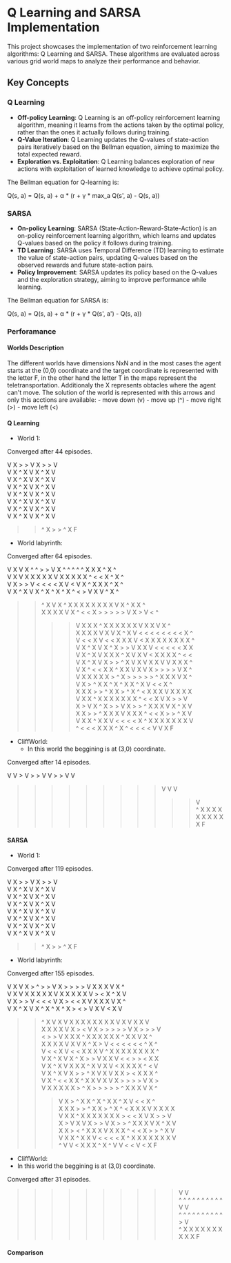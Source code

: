 # Q Learning and SARSA Implementation
This project showcases the implementation of two reinforcement learning algorithms: Q Learning and SARSA. These algorithms are evaluated across various grid world maps to analyze their performance and behavior.

## Key Concepts
### Q Learning
- **Off-policy Learning**: Q Learning is an off-policy reinforcement learning algorithm, meaning it learns from the actions taken by the optimal policy, rather than the ones it actually follows during training.
- **Q-Value Iteration**: Q Learning updates the Q-values of state-action pairs iteratively based on the Bellman equation, aiming to maximize the total expected reward.
- **Exploration vs. Exploitation**: Q Learning balances exploration of new actions with exploitation of learned knowledge to achieve optimal policy.

The Bellman equation for Q-learning is:

Q(s, a) = Q(s, a) + α * (r + γ * max_a Q(s', a) - Q(s, a))

### SARSA
- **On-policy Learning**: SARSA (State-Action-Reward-State-Action) is an on-policy reinforcement learning algorithm, which learns and updates Q-values based on the policy it follows during training.
- **TD Learning**: SARSA uses Temporal Difference (TD) learning to estimate the value of state-action pairs, updating Q-values based on the observed rewards and future state-action pairs.
- **Policy Improvement**: SARSA updates its policy based on the Q-values and the exploration strategy, aiming to improve performance while learning.

The Bellman equation for SARSA is:

Q(s, a) = Q(s, a) + α * (r + γ * Q(s', a') - Q(s, a))

### Perforamance

#### Worlds Description

The different worlds have dimensions NxN and in the most cases the agent starts at the (0,0) coordinate and the target coordinate is represented with the letter F, in the other hand the letter T in the maps represent the teletransportation. Additionaly the X represents obtacles where the agent can't move. 
The solution of the world is represented with this arrows and only this acctions are available:
    - move down (v)
    - move up (^)
    - move right (>)
    - move left (<)

#### Q Learning
- World 1:

Converged after 44 episodes.

 V  X  >  >  V  X  >  >  V <br>
 V  X  ^  X  V  X  ^  X  V <br>
 V  X  ^  X  V  X  ^  X  V <br>
 V  X  ^  X  V  X  ^  X  V <br>
 V  X  ^  X  V  X  ^  X  V <br>
 V  X  ^  X  V  X  ^  X  V <br>
 V  X  ^  X  V  X  ^  X  V <br>
 V  X  ^  X  V  X  ^  X  V <br>
 >  >  ^  X  >  >  ^  X  F <br>

- World labyrinth:
  
Converged after 64 episodes.

 V  X  V  X  ^  ^  >  >  V  X  ^  ^  ^  ^  ^  X  X  X  ^  X  ^ <br>
 V  X  V  X  X  X  X  X  V  X  X  X  X  X  ^  <  <  X  ^  X  ^ <br>
 V  X  >  >  V  <  <  <  <  X  V  <  V  X  ^  X  X  X  ^  X  ^ <br>
 V  X  ^  X  V  X  ^  X  ^  X  ^  X  ^  <  >  V  X  V  ^  X  ^ <br>
 >  >  ^  X  V  X  ^  X  X  X  X  X  X  X  X  V  X  ^  X  X  ^ <br>
 X  X  X  X  V  X  ^  <  <  X  >  >  >  >  >  V  X  >  V  <  ^ <br>
 >  >  >  >  V  X  X  X  ^  X  X  X  X  X  X  V  X  X  V  X  ^ <br>
 X  X  X  X  V  X  V  X  ^  X  V  <  <  <  <  <  <  <  <  X  ^ <br>
 V  <  <  X  V  <  <  X  X  X  V  <  X  X  X  X  X  X  X  X  ^ <br>
 V  X  ^  X  V  X  ^  X  >  >  V  X  X  V  <  <  <  <  <  X  X <br>
 V  X  ^  X  V  X  X  X  ^  X  V  X  V  <  X  X  X  X  ^  <  < <br>
 V  X  ^  X  V  X  >  >  ^  X  V  X  V  X  X  V  V  X  X  X  ^ <br>
 V  X  ^  <  <  X  X  ^  X  X  V  X  V  X  >  >  >  >  V  X  ^ <br>
 V  X  X  X  X  X  >  ^  X  >  >  >  >  >  ^  X  X  X  V  X  ^ <br>
 >  >  >  V  X  >  ^  X  X  ^  X  ^  X  X  ^  X  V  <  <  X  ^ <br>
 X  X  X  >  >  ^  X  X  >  ^  X  ^  <  X  X  X  V  X  X  X  X <br>
 >  V  X  X  ^  X  X  X  X  X  X  X  ^  <  <  X  V  X  >  >  V <br>
 X  >  V  X  ^  X  >  >  V  X  >  >  ^  X  X  X  V  X  ^  X  V <br>
 X  X  >  >  ^  X  X  X  V  X  X  X  ^  <  <  X  >  >  ^  X  V <br>
 V  X  X  ^  X  X  V  <  <  <  <  X  ^  X  X  X  X  X  X  X  V <br>
 >  >  >  ^  <  <  <  X  X  X  ^  X  ^  <  <  <  <  V  V  X  F <br>

- CliffWorld:
  - In this world the beggining is at (3,0) coordinate.
    
Converged after 14 episodes.

 V  V  >  V  >  >  V  V  >  >  V  V <br>
 >  >  >  >  >  >  >  >  >  V  V  V <br>
 >  >  >  >  >  >  >  >  >  >  >  V <br>
 ^  X  X  X  X  X  X  X  X  X  X  F <br>

#### SARSA
- World 1:
  
Converged after 119 episodes.

 V  X  >  >  V  X  >  >  V <br>
 V  X  ^  X  V  X  ^  X  V <br>
 V  X  ^  X  V  X  ^  X  V <br>
 V  X  ^  X  V  X  ^  X  V <br>
 V  X  ^  X  V  X  ^  X  V <br>
 V  X  ^  X  V  X  ^  X  V <br>
 V  X  ^  X  V  X  ^  X  V <br>
 V  X  ^  X  V  X  ^  X  V <br>
 >  >  ^  X  >  >  ^  X  F <br>

- World labyrinth:
  
Converged after 155 episodes.

 V  X  V  X  >  ^  >  >  V  X  >  >  >  >  V  X  X  X  V  X  ^ <br>
 V  X  V  X  X  X  X  X  V  X  X  X  X  X  V  >  <  X  ^  X  V <br>
 V  X  >  >  V  <  <  <  V  X  >  <  <  X  V  X  X  X  V  X  ^ <br>
 V  X  ^  X  V  X  ^  X  ^  X  ^  X  >  <  >  V  X  V  <  X  V <br>
 >  >  ^  X  V  X  V  X  X  X  X  X  X  X  X  V  X  V  X  X  V <br>
 X  X  X  X  V  X  >  <  V  X  >  >  >  >  >  V  X  >  >  >  V <br>
 >  <  >  >  V  X  X  X  ^  X  X  X  X  X  X  ^  X  X  V  X  ^ <br>
 X  X  X  X  V  X  V  X  ^  X  >  V  <  <  <  <  <  <  ^  X  ^ <br>
 V  <  <  X  V  <  <  X  X  X  V  ^  X  X  X  X  X  X  X  X  ^ <br>
 V  X  ^  X  V  X  ^  X  >  >  V  X  X  V  <  <  >  >  <  X  X <br>
 V  X  ^  X  V  X  X  X  ^  X  V  X  V  <  X  X  X  X  ^  <  V <br>
 V  X  ^  X  V  X  >  >  ^  X  V  X  V  X  X  >  <  X  X  X  ^ <br>
 V  X  ^  <  <  X  X  ^  X  X  V  X  V  X  >  >  >  >  V  X  > <br>
 V  X  X  X  X  X  >  ^  X  >  >  >  >  >  ^  X  X  X  V  X  ^ <br>
 >  >  >  V  X  >  ^  X  X  ^  X  ^  X  X  ^  X  V  <  <  X  ^ <br>
 X  X  X  >  >  ^  X  X  >  ^  X  ^  <  X  X  X  V  X  X  X  X <br>
 >  V  X  X  ^  X  X  X  X  X  X  X  >  <  <  X  V  X  >  >  V <br>
 X  >  V  X  V  X  >  >  V  X  >  >  ^  X  X  X  V  X  ^  X  V <br>
 X  X  >  <  ^  X  X  X  V  X  X  X  ^  <  <  X  >  >  ^  X  V <br>
 V  X  X  ^  X  X  V  <  <  <  <  X  ^  X  X  X  X  X  X  X  V <br>
 >  >  >  ^  V  V  <  X  X  X  ^  X  ^  V  V  <  <  V  <  X  F <br>

- CliffWorld:
- In this world the beggining is at (3,0) coordinate.
  
Converged after 31 episodes.

 >  >  >  >  >  >  >  >  >  >  V  V <br>
 ^  ^  ^  ^  ^  ^  ^  ^  ^  ^  V  V <br>
 ^  ^  ^  ^  ^  ^  ^  ^  ^  ^  >  V <br>
 ^  X  X  X  X  X  X  X  X  X  X  F <br>

#### Comparison

